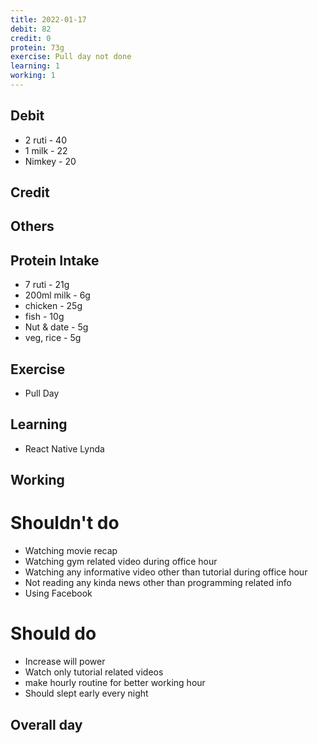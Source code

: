 ```yaml
---
title: 2022-01-17
debit: 82
credit: 0
protein: 73g 
exercise: Pull day not done
learning: 1
working: 1
---
```


## Debit 
* 2 ruti - 40
* 1 milk - 22
* Nimkey - 20



## Credit  

## Others 

## Protein Intake
* 7 ruti - 21g
* 200ml milk - 6g
* chicken - 25g
* fish - 10g
* Nut & date - 5g
* veg, rice - 5g


## Exercise 
- Pull Day

## Learning
- React Native Lynda 

## Working

# Shouldn't do
- Watching movie recap 
- Watching gym related video during office hour
- Watching any informative video other than tutorial during office hour
- Not reading any kinda news other than programming related info
- Using Facebook

# Should do
- Increase will power
- Watch only tutorial related videos   
- make hourly routine for better working hour 
- Should slept early every night

## Overall day








